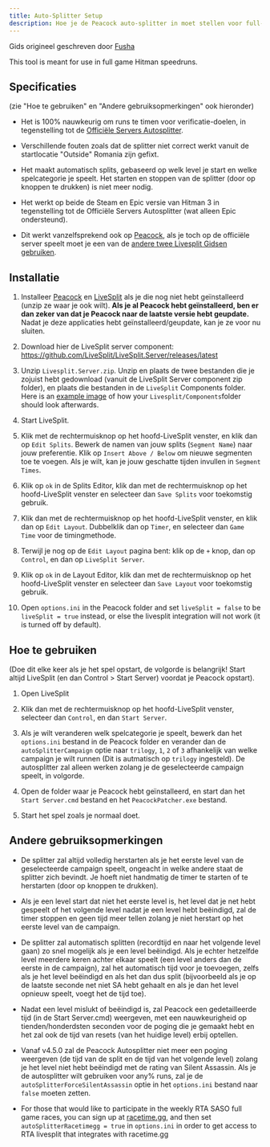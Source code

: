 ```yaml
---
title: Auto-Splitter Setup
description: Hoe je de Peacock auto-splitter in moet stellen voor full-game speedruns.
---
```


Gids origineel geschreven door [Fusha](https://www.speedrun.com/user/Fusha)

This tool is meant for use in full game Hitman speedruns.

## Specificaties

(zie "Hoe te gebruiken" en "Andere gebruiksopmerkingen" ook hieronder)

-   Het is 100% nauwkeurig om runs te timen voor verificatie-doelen, in tegenstelling tot de [Officiële Servers Autosplitter](https://www.speedrun.com/hitman_3/guide/kbydm).

-   Verschillende fouten zoals dat de splitter niet correct werkt vanuit de startlocatie "Outside" Romania zijn gefixt.

-   Het maakt automatisch splits, gebaseerd op welk level je start en welke spelcategorie je speelt. Het starten en stoppen van de splitter (door op knoppen te drukken) is niet meer nodig.

-   Het werkt op beide de Steam en Epic versie van Hitman 3 in tegenstelling tot de Officiële Servers Autosplitter (wat alleen Epic ondersteund).

-   Dit werkt vanzelfsprekend ook op [Peacock](https://thepeacockproject.org/wiki/intel/), als je toch op de officiële server speelt moet je een van de [andere twee Livesplit Gidsen gebruiken](https://www.speedrun.com/hitman_3/guides).

## Installatie

1. Installeer [Peacock](https://thepeacockproject.org/wiki/intel/) en [LiveSplit](https://livesplit.org/downloads/) als je die nog niet hebt geïnstalleerd (unzip ze waar je ook wilt). **Als je al Peacock hebt geïnstalleerd, ben er dan zeker van dat je Peacock naar de laatste versie hebt geupdate.** Nadat je deze applicaties hebt geïnstalleerd/geupdate, kan je ze voor nu sluiten.

2. Download hier de LiveSplit server component: https://github.com/LiveSplit/LiveSplit.Server/releases/latest

3. Unzip `Livesplit.Server.zip`. Unzip en plaats de twee bestanden die je zojuist hebt gedownload (vanuit de LiveSplit Server component zip folder), en plaats die bestanden in de `LiveSplit` Components folder. Here is an [example image](https://media.discordapp.net/attachments/839264571990343681/1013559084814958694/unknown.png) of how your `Livesplit/Components`folder should look afterwards.

4. Start LiveSplit.

5. Klik met de rechtermuisknop op het hoofd-LiveSplit venster, en klik dan op `Edit Splits`. Bewerk de namen van jouw splits (`Segment Name`) naar jouw preferentie. Klik op `Insert Above / Below` om nieuwe segmenten toe te voegen. Als je wilt, kan je jouw geschatte tijden invullen in `Segment Times`.

6. Klik op `ok` in de Splits Editor, klik dan met de rechtermuisknop op het hoofd-LiveSplit venster en selecteer dan `Save Splits` voor toekomstig gebruik.

7. Klik dan met de rechtermuisknop op het hoofd-LiveSplit venster, en klik dan op `Edit Layout`. Dubbelklik dan op `Timer`, en selecteer dan `Game Time` voor de timingmethode.

8. Terwijl je nog op de `Edit Layout` pagina bent: klik op de `+` knop, dan op `Control`, en dan op `LiveSplit Server`.

9. Klik op `ok` in de Layout Editor, klik dan met de rechtermuisknop op het hoofd-LiveSplit venster en selecteer dan `Save Layout` voor toekomstig gebruik.

10. Open `options.ini` in the Peacock folder and set `liveSplit = false` to be `liveSplit = true` instead, or else the livesplit integration will not work (it is turned off by default).

## Hoe te gebruiken

(Doe dit elke keer als je het spel opstart, de volgorde is belangrijk! Start altijd LiveSplit (en dan Control > Start Server) voordat je Peacock opstart).

1. Open LiveSplit

2. Klik dan met de rechtermuisknop op het hoofd-LiveSplit venster, selecteer dan `Control`, en dan `Start Server`.

3. Als je wilt veranderen welk spelcategorie je speelt, bewerk dan het `options.ini` bestand in de Peacock folder en verander dan de `autoSplitterCampaign` optie naar `trilogy`, `1`, `2` of `3` afhankelijk van welke campaign je wilt runnen (Dit is autmatisch op `trilogy` ingesteld). De autosplitter zal alleen werken zolang je de geselecteerde campaign speelt, in volgorde.

4. Open de folder waar je Peacock hebt geïnstalleerd, en start dan het `Start Server.cmd` bestand en het `PeacockPatcher.exe` bestand.

5. Start het spel zoals je normaal doet.

## Andere gebruiksopmerkingen

-   De splitter zal altijd volledig herstarten als je het eerste level van de geselecteerde campaign speelt, ongeacht in welke andere staat de splitter zich bevindt. Je hoeft niet handmatig de timer te starten of te herstarten (door op knoppen te drukken).

-   Als je een level start dat niet het eerste level is, het level dat je net hebt gespeelt of het volgende level nadat je een level hebt beëindigd, zal de timer stoppen en geen tijd meer tellen zolang je niet herstart op het eerste level van de campaign.

-   De splitter zal automatisch splitten (recordtijd en naar het volgende level gaan) zo snel mogelijk als je een level beëindigd. Als je echter hetzelfde level meerdere keren achter elkaar speelt (een level anders dan de eerste in de campaign), zal het automatisch tijd voor je toevoegen, zelfs als je het level beëindigd en als het dan dus split (bijvoorbeeld als je op de laatste seconde net niet SA hebt gehaalt en als je dan het level opnieuw speelt, voegt het de tijd toe).

-   Nadat een level mislukt of beëindigd is, zal Peacock een gedetailleerde tijd (in de Start Server.cmd) weergeven, met een nauwkeurigheid op tienden/honderdsten seconden voor de poging die je gemaakt hebt en het zal ook de tijd van resets (van het huidige level) erbij optellen.

-   Vanaf v4.5.0 zal de Peacock Autosplitter niet meer een poging weergeven (de tijd van de split en de tijd van het volgende level) zolang je het level niet hebt beëindigd met de rating van Silent Assassin. Als je de autosplitter wilt gebruiken voor any% runs, zal je de `autoSplitterForceSilentAssassin` optie in het `options.ini` bestand naar `false` moeten zetten.

-   For those that would like to participate in the weekly RTA SASO full game races, you can sign up at [racetime.gg](https://racetime.gg/hitman-3), and then set `autoSplitterRacetimegg = true` in `options.ini` in order to get access to RTA livesplit that integrates with racetime.gg
